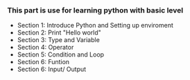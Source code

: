 ### This part is use for learning python with basic level
- Section 1: Introduce Python and Setting up enviroment
- Section 2: Print "Hello world"
- Section 3: Type and Variable
- Section 4: Operator
- Section 5: Condition and Loop
- Section 6: Funtion
- Section 6: Input/ Output
